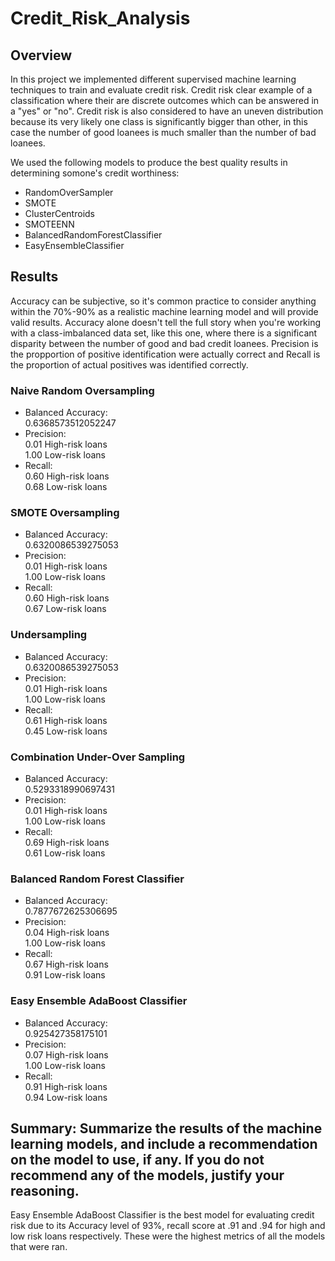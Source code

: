 # Credit_Risk_Analysis

## Overview
In this project we implemented different supervised machine learning techniques to train and evaluate credit risk. Credit risk clear example of a classification where their are discrete outcomes which can be answered in a "yes" or "no". Credit risk is also considered to have an uneven distribution because its very likely one class is significantly bigger than other, in this case the number of good loanees is much smaller than the number of bad loanees.<br/>

We used the following models to produce the best quality results in determining somone's credit worthiness:<br/>

- RandomOverSampler<br/>
- SMOTE<br/>
- ClusterCentroids<br/>
- SMOTEENN<br/>
- BalancedRandomForestClassifier <br/>
- EasyEnsembleClassifier<br/>

## Results

Accuracy can be subjective, so it's common practice to consider anything within the 70%-90% as a realistic machine learning model and will provide valid results. Accuracy alone doesn't tell the full story when you're working with a class-imbalanced data set, like this one, where there is a significant disparity between the number of good and bad credit loanees. Precision is the propportion of positive identification were actually correct and Recall is the proportion of actual positives was identified correctly. 

### Naive Random Oversampling
- Balanced Accuracy:<br/>
    0.6368573512052247<br/>
- Precision: <br/>
    0.01 High-risk loans<br/>
    1.00 Low-risk loans<br/>
- Recall:<br/>
    0.60 High-risk loans<br/>
    0.68 Low-risk loans<br/>


### SMOTE Oversampling

- Balanced Accuracy:<br/>
    0.6320086539275053<br/>
- Precision: <br/>
    0.01 High-risk loans<br/>
    1.00 Low-risk loans<br/>
- Recall:<br/>
    0.60 High-risk loans<br/>
    0.67 Low-risk loans<br/>

### Undersampling

- Balanced Accuracy:<br/>
    0.6320086539275053<br/>
- Precision: <br/>
    0.01 High-risk loans<br/>
    1.00 Low-risk loans<br/>
- Recall:<br/>
    0.61 High-risk loans<br/>
    0.45 Low-risk loans<br/>

### Combination Under-Over Sampling

- Balanced Accuracy:<br/>
    0.5293318990697431<br/>
- Precision: <br/>
    0.01 High-risk loans<br/>
    1.00 Low-risk loans<br/>
- Recall:<br/>
    0.69 High-risk loans<br/>
    0.61 Low-risk loans<br/>

### Balanced Random Forest Classifier

- Balanced Accuracy:<br/>
    0.7877672625306695<br/>
- Precision: <br/>
    0.04 High-risk loans<br/>
    1.00 Low-risk loans<br/>
- Recall:<br/>
    0.67 High-risk loans<br/>
    0.91 Low-risk loans<br/>

### Easy Ensemble AdaBoost Classifier

- Balanced Accuracy:<br/>
    0.925427358175101<br/>
- Precision: <br/>
    0.07 High-risk loans<br/>
    1.00 Low-risk loans<br/>
- Recall:<br/>
    0.91 High-risk loans<br/>
    0.94 Low-risk loans<br/>


## Summary: Summarize the results of the machine learning models, and include a recommendation on the model to use, if any. If you do not recommend any of the models, justify your reasoning. 

Easy Ensemble AdaBoost Classifier is the best model for evaluating credit risk due to its Accuracy level of 93%, recall score at .91 and .94 for high and low risk loans respectively. These were the highest metrics of all the models that were ran. 



